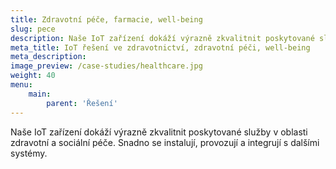 ```yaml
---
title: Zdravotní péče, farmacie, well-being
slug: pece
description: Naše IoT zařízení dokáží výrazně zkvalitnit poskytované služby v oblasti zdravotní a sociální péče.
meta_title: IoT řešení ve zdravotnictví, zdravotní péči, well-being
meta_description: 
image_preview: /case-studies/healthcare.jpg
weight: 40
menu:
    main:
        parent: 'Řešení'
---
```


Naše IoT zařízení dokáží výrazně zkvalitnit poskytované služby v oblasti zdravotní a sociální péče. Snadno se instalují, provozují a integrují s dalšími systémy.